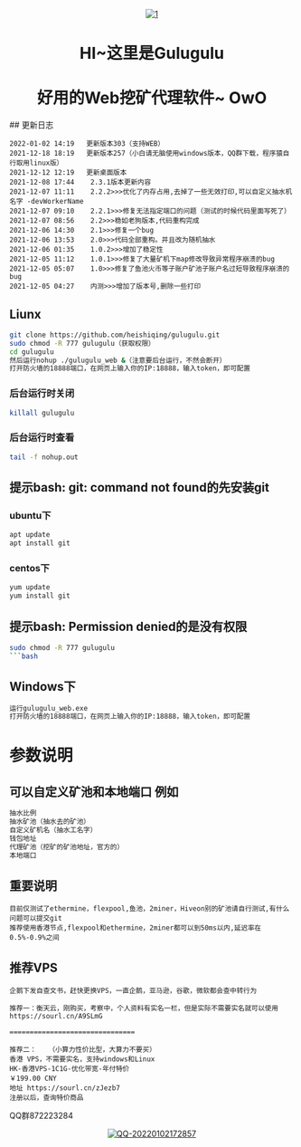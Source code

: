 <p align="center">
  <a href="https://ibb.co/XShYMy2"><img src="https://i.ibb.co/ChkPDJ1/1.jpg" alt="1" border="0"></a>
</p>
<h1 align="center">HI~这里是Gulugulu</h1>
<h1 align="center">好用的Web挖矿代理软件~ OwO</h1>
## 更新日志

```bigquery
2022-01-02 14:19   更新版本303（支持WEB）
2021-12-18 18:19   更新版本257（小白请无脑使用windows版本，QQ群下载，程序猿自行取用linux版）
2021-12-12 12:19   更新桌面版本
2021-12-08 17:44    2.3.1版本更新内容              
2021-12-07 11:11    2.2.2>>>优化了内存占用,去掉了一些无效打印,可以自定义抽水机名字 -devWorkerName
2021-12-07 09:10    2.2.1>>>修复无法指定端口的问题（测试的时候代码里面写死了）
2021-12-07 08:56    2.2>>>稳如老狗版本,代码重构完成
2021-12-06 14:30    2.1>>>修复一个bug
2021-12-06 13:53    2.0>>>代码全部重构。并且改为随机抽水
2021-12-06 01:35    1.0.2>>>增加了稳定性
2021-12-05 11:12    1.0.1>>>修复了大量矿机下map修改导致异常程序崩溃的bug
2021-12-05 05:07    1.0>>>修复了鱼池火币等子账户矿池子账户名过短导致程序崩溃的bug
2021-12-05 04:27    内测>>>增加了版本号,删除一些打印
```
## Liunx
```bash
git clone https://github.com/heishiqing/gulugulu.git
sudo chmod -R 777 gulugulu（获取权限）
cd gulugulu 
然后运行nohup ./gulugulu_web &（注意要后台运行，不然会断开）
打开防火墙的18888端口，在网页上输入你的IP:18888，输入token，即可配置
```
### 后台运行时关闭

```bash
killall gulugulu
```
### 后台运行时查看
```bash
tail -f nohup.out
```
## 提示bash: git: command not found的先安装git
### ubuntu下
```bash
apt update
apt install git
```
### centos下
```bash
yum update
yum install git
```
## 提示bash: Permission denied的是没有权限
```bash
sudo chmod -R 777 gulugulu
```bash
```
## Windows下
```bash
运行gulugulu_web.exe
打开防火墙的18888端口，在网页上输入你的IP:18888，输入token，即可配置
```
# 参数说明
## 可以自定义矿池和本地端口 例如
```bash
抽水比例
抽水矿池（抽水去的矿池）
自定义矿机名（抽水工名字）
钱包地址
代理矿池（挖矿的矿池地址，官方的）
本地端口
```
## 重要说明

```bigquery
目前仅测试了ethermine，flexpool,鱼池，2miner，Hiveon别的矿池请自行测试,有什么问题可以提交git
推荐使用香港节点,flexpool和ethermine，2miner都可以到50ms以内,延迟率在0.5%-0.9%之间
```
## 推荐VPS
```bigquery
企鹅下发自查文书，赶快更换VPS，一直企鹅，亚马逊，谷歌，微软都会查中转行为

推荐一：衡天云，刚购买，考察中，个人资料有实名一栏，但是实际不需要实名就可以使用
https://sourl.cn/A9SLmG 

===============================

推荐二：   （小算力性价比型，大算力不要买）
香港 VPS，不需要实名，支持windows和Linux
HK-香港VPS-1C1G-优化带宽-年付特价
￥199.00 CNY
地址 https://sourl.cn/zJezb7
注册以后，查询特价商品
```
QQ群872223284
<p align="center">
  <a href="https://ibb.co/rxc6RzR"><img src="https://i.ibb.co/VgQSczc/QQ-20220102172857.jpg" alt="QQ-20220102172857" border="0"></a>
</p>


